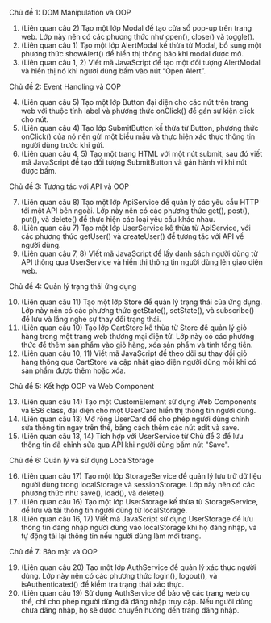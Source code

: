 Chủ đề 1: DOM Manipulation và OOP

1. (Liên quan câu 2) Tạo một lớp Modal để tạo cửa sổ pop-up trên trang web. Lớp này nên có các phương thức như open(), close() và toggle().
2. (Liên quan câu 1) Tạo một lớp AlertModal kế thừa từ Modal, bổ sung một phương thức showAlert() để hiển thị thông báo khi modal được mở.
3. (Liên quan câu 1, 2) Viết mã JavaScript để tạo một đối tượng AlertModal và hiển thị nó khi người dùng bấm vào nút “Open Alert”.

Chủ đề 2: Event Handling và OOP

4. (Liên quan câu 5) Tạo một lớp Button đại diện cho các nút trên trang web với thuộc tính label và phương thức onClick() để gán sự kiện click cho nút.
5. (Liên quan câu 4) Tạo lớp SubmitButton kế thừa từ Button, phương thức onClick() của nó nên gửi một biểu mẫu và thực hiện xác thực thông tin người dùng trước khi gửi.
6. (Liên quan câu 4, 5) Tạo một trang HTML với một nút submit, sau đó viết mã JavaScript để tạo đối tượng SubmitButton và gán hành vi khi nút được bấm.

Chủ đề 3: Tương tác với API và OOP

7. (Liên quan câu 8) Tạo một lớp ApiService để quản lý các yêu cầu HTTP tới một API bên ngoài. Lớp này nên có các phương thức get(), post(), put(), và delete() để thực hiện các loại yêu cầu khác nhau.
8. (Liên quan câu 7) Tạo một lớp UserService kế thừa từ ApiService, với các phương thức getUser() và createUser() để tương tác với API về người dùng.
9. (Liên quan câu 7, 8) Viết mã JavaScript để lấy danh sách người dùng từ API thông qua UserService và hiển thị thông tin người dùng lên giao diện web.

Chủ đề 4: Quản lý trạng thái ứng dụng

10. (Liên quan câu 11) Tạo một lớp Store để quản lý trạng thái của ứng dụng. Lớp này nên có các phương thức getState(), setState(), và subscribe() để lưu và lắng nghe sự thay đổi trạng thái.
11. (Liên quan câu 10) Tạo lớp CartStore kế thừa từ Store để quản lý giỏ hàng trong một trang web thương mại điện tử. Lớp này có các phương thức để thêm sản phẩm vào giỏ hàng, xóa sản phẩm và tính tổng tiền.
12. (Liên quan câu 10, 11) Viết mã JavaScript để theo dõi sự thay đổi giỏ hàng thông qua CartStore và cập nhật giao diện người dùng mỗi khi có sản phẩm được thêm hoặc xóa.

Chủ đề 5: Kết hợp OOP và Web Component

13. (Liên quan câu 14) Tạo một CustomElement sử dụng Web Components và ES6 class, đại diện cho một UserCard hiển thị thông tin người dùng.
14. (Liên quan câu 13) Mở rộng UserCard để cho phép người dùng chỉnh sửa thông tin ngay trên thẻ, bằng cách thêm các nút edit và save.
15. (Liên quan câu 13, 14) Tích hợp với UserService từ Chủ đề 3 để lưu thông tin đã chỉnh sửa qua API khi người dùng bấm nút "Save".

Chủ đề 6: Quản lý và sử dụng LocalStorage

16. (Liên quan câu 17) Tạo một lớp StorageService để quản lý lưu trữ dữ liệu người dùng trong localStorage và sessionStorage. Lớp này nên có các phương thức như save(), load(), và delete().
17. (Liên quan câu 16) Tạo một lớp UserStorage kế thừa từ StorageService, để lưu và tải thông tin người dùng từ localStorage.
18. (Liên quan câu 16, 17) Viết mã JavaScript sử dụng UserStorage để lưu thông tin đăng nhập người dùng vào localStorage khi họ đăng nhập, và tự động tải lại thông tin nếu người dùng làm mới trang.

Chủ đề 7: Bảo mật và OOP

19. (Liên quan câu 20) Tạo một lớp AuthService để quản lý xác thực người dùng. Lớp này nên có các phương thức login(), logout(), và isAuthenticated() để kiểm tra trạng thái xác thực.
20. (Liên quan câu 19) Sử dụng AuthService để bảo vệ các trang web cụ thể, chỉ cho phép người dùng đã đăng nhập truy cập. Nếu người dùng chưa đăng nhập, họ sẽ được chuyển hướng đến trang đăng nhập.